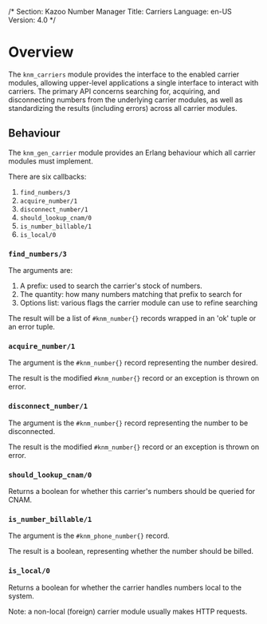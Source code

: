 /*
Section: Kazoo Number Manager
Title: Carriers
Language: en-US
Version: 4.0
*/

# Overview

The `knm_carriers` module provides the interface to the enabled carrier modules, allowing upper-level applications a single interface to interact with carriers. The primary API concerns searching for, acquiring, and disconnecting numbers from the underlying carrier modules, as well as standardizing the results (including errors) across all carrier modules.

## Behaviour

The `knm_gen_carrier` module provides an Erlang behaviour which all carrier modules must implement.

There are six callbacks:

1. `find_numbers/3`
2. `acquire_number/1`
3. `disconnect_number/1`
4. `should_lookup_cnam/0`
5. `is_number_billable/1`
6. `is_local/0`

### `find_numbers/3`

The arguments are:

1. A prefix: used to search the carrier's stock of numbers.
2. The quantity: how many numbers matching that prefix to search for
3. Options list: various flags the carrier module can use to refine searching

The result will be a list of `#knm_number{}` records wrapped in an 'ok' tuple or an error tuple.

### `acquire_number/1`

The argument is the `#knm_number{}` record representing the number desired.

The result is the modified `#knm_number{}` record or an exception is thrown on error.

### `disconnect_number/1`

The argument is the `#knm_number{}` record representing the number to be disconnected.

The result is the modified `#knm_number{}` record or an exception is thrown on error.

### `should_lookup_cnam/0`

Returns a boolean for whether this carrier's numbers should be queried for CNAM.

### `is_number_billable/1`

The argument is the `#knm_phone_number{}` record.

The result is a boolean, representing whether the number should be billed.

### `is_local/0`

Returns a boolean for whether the carrier handles numbers local to the system.

Note: a non-local (foreign) carrier module usually makes HTTP requests.
